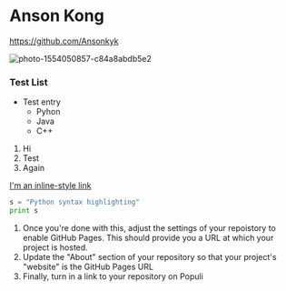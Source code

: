 # Anson Kong

  https://github.com/Ansonkyk
  
![photo-1554050857-c84a8abdb5e2](https://user-images.githubusercontent.com/98352095/150861377-41602cc6-273f-47e2-8127-5eeff4726c63.jpeg)
### Test List
* Test entry
    * Pyhon
    * Java
    * C++
 1. Hi
 2. Test
 3. Again

[I'm an inline-style link](https://www.google.com)
```python
s = "Python syntax highlighting"
print s
```

1. Once you're done with this, adjust the settings of your repoistory to enable GitHub Pages. This should provide you a URL at which your project is hosted.
2. Update the "About" section of your repository so that your project's "website" is the GitHub Pages URL
3. Finally, turn in a link to your repository on Populi
